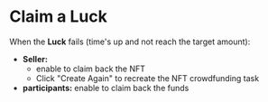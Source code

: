 # Claim a Luck

When the **Luck** fails (time's up and not reach the target amount):

* **Seller:**&#x20;
  * enable to claim back the NFT
  * Click "Create Again" to recreate the NFT crowdfunding task
* **participants:** enable to claim back the funds
